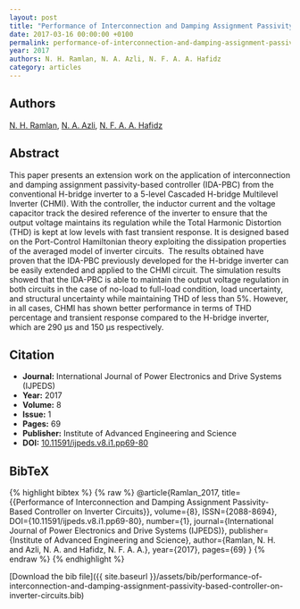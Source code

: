 ```yaml
---
layout: post
title: "Performance of Interconnection and Damping Assignment Passivity-Based Controller on Inverter Circuits"
date: 2017-03-16 00:00:00 +0100
permalink: performance-of-interconnection-and-damping-assignment-passivity-based-controller-on-inverter-circuits
year: 2017
authors: N. H. Ramlan, N. A. Azli, N. F. A. A. Hafidz
category: articles
---
```

 
## Authors
[N. H. Ramlan](authors/nur-huda-ramlan), [N. A. Azli](authors/naziha-ahmad-azli), [N. F. A. A. Hafidz](authors/n-f-a-a-hafidz)
 
## Abstract
This paper presents an extension work on the application of interconnection and damping assignment passivity-based controller (IDA-PBC) from the conventional H-bridge inverter to a 5-level Cascaded H-bridge Multilevel Inverter (CHMI). With the controller, the inductor current and the voltage capacitor track the desired reference of the inverter to ensure that the output voltage maintains its regulation while the Total Harmonic Distortion (THD) is kept at low levels with fast transient response. It is designed based on the Port-Control Hamiltonian theory exploiting the dissipation properties of the averaged model of inverter circuits.  The results obtained have proven that the IDA-PBC previously developed for the H-bridge inverter can be easily extended and applied to the CHMI circuit. The simulation results showed that the IDA-PBC is able to maintain the output voltage regulation in both circuits in the case of no-load to full-load condition, load uncertainty, and structural uncertainty while maintaining THD of less than 5%. However, in all cases, CHMI has shown better performance in terms of THD percentage and transient response compared to the H-bridge inverter, which are 290 µs and 150 µs respectively.
 
## Citation
- **Journal:** International Journal of Power Electronics and Drive Systems (IJPEDS)
- **Year:** 2017
- **Volume:** 8
- **Issue:** 1
- **Pages:** 69
- **Publisher:** Institute of Advanced Engineering and Science
- **DOI:** [10.11591/ijpeds.v8.i1.pp69-80](https://doi.org/10.11591/ijpeds.v8.i1.pp69-80)
 
## BibTeX
{% highlight bibtex %}
{% raw %}
@article{Ramlan_2017,
  title={{Performance of Interconnection and Damping Assignment Passivity-Based Controller on Inverter Circuits}},
  volume={8},
  ISSN={2088-8694},
  DOI={10.11591/ijpeds.v8.i1.pp69-80},
  number={1},
  journal={International Journal of Power Electronics and Drive Systems (IJPEDS)},
  publisher={Institute of Advanced Engineering and Science},
  author={Ramlan, N. H. and Azli, N. A. and Hafidz, N. F. A. A.},
  year={2017},
  pages={69}
}
{% endraw %}
{% endhighlight %}
 
[Download the bib file]({{ site.baseurl }}/assets/bib/performance-of-interconnection-and-damping-assignment-passivity-based-controller-on-inverter-circuits.bib)
 

